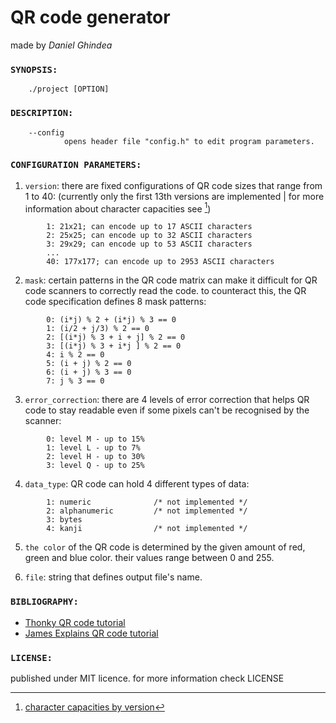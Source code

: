 # **QR code generator**
made by *Daniel Ghindea*

###  `SYNOPSIS:`
        ./project [OPTION]
###  `DESCRIPTION:`
        --config
                opens header file "config.h" to edit program parameters.
### `CONFIGURATION PARAMETERS:`
1. `version`: there are fixed configurations of QR code sizes that range from 1 to 40: (currently only the first 13th versions are implemented | for more information about character capacities see [^1])
```
        1: 21x21; can encode up to 17 ASCII characters
        2: 25x25; can encode up to 32 ASCII characters
        3: 29x29; can encode up to 53 ASCII characters
        ...
        40: 177x177; can encode up to 2953 ASCII characters
```                

2. `mask`: certain patterns in the QR code matrix can make it difficult for QR code scanners to correctly read the code. to counteract this, the QR code specification defines 8 mask patterns:
```
        0: (i*j) % 2 + (i*j) % 3 == 0
        1: (i/2 + j/3) % 2 == 0
        2: [(i*j) % 3 + i + j] % 2 == 0
        3: [(i*j) % 3 + i*j ] % 2 == 0
        4: i % 2 == 0
        5: (i + j) % 2 == 0
        6: (i + j) % 3 == 0
        7: j % 3 == 0
```
3. `error_correction`: there are 4 levels of error correction that helps QR code to stay readable even if some pixels can't be recognised by the scanner:
```
        0: level M - up to 15%
        1: level L - up to 7%
        2: level H - up to 30%
        3: level Q - up to 25% 
```
4. `data_type`: QR code can hold 4 different types of data:
```
        1: numeric              /* not implemented */
        2: alphanumeric         /* not implemented */
        3: bytes
        4: kanji                /* not implemented */
```        
5. `the color` of the QR code is determined by the given amount of red, green and blue color. their values range between 0 and 255.

6. `file`: string that defines output file's name.

### `BIBLIOGRAPHY:`
- [Thonky QR code tutorial](https://www.thonky.com/qr-code-tutorial/)
- [James Explains QR code tutorial](https://www.youtube.com/watch?v=142TGhaTMtI&t=95s)

### `LICENSE:`
published under MIT licence. for more information check LICENSE


[^1]: [character capacities by version](https://www.thonky.com/qr-code-tutorial/character-capacities)